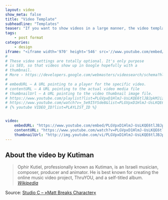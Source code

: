 ```yaml
---
layout: video
show_meta: false
title: "Video Template"
subheadline: "Templates"
teaser: "If you want to show videos in a large manner, the video template is the right choice."
tags:
    - post format
categories:
    - design
iframe: "<iframe width='970' height='546' src='//www.youtube.com/embed/WoHxoz_0ykI' frameborder='0' allowfullscreen></iframe>"
#
# These video settings are totally optional. It's only purpose
# is SEO, so that videos show up in Google hopefully with a 
# thumbnail.
# More › https://developers.google.com/webmasters/videosearch/schema?hl=en&rd=1
#
# embedURL – A URL pointing to a player for the specific video.
# contentURL – A URL pointing to the actual video media file
# thumbnailUrl – A URL pointing to the video thumbnail image file.
# https://www.youtube.com/playlist?list=PLGVpxD1HlmJ-UsLKQE6tlJBJpkMJiziPy
# https://www.youtube.com/watch?v=_5e9I5YSde8&list=PLGVpxD1HlmJ-UsLKQE6tlJBJpkMJiziPy
# {% youtube VIDEO_ID?list=PLAYLIST_ID %}


video:
    embedURL: "https://www.youtube.com/embed/PLGVpxD1HlmJ-UsLKQE6tlJBJpkMJiziPy"
    contentURL: "https://www.youtube.com/watch?v=PLGVpxD1HlmJ-UsLKQE6tlJBJpkMJiziPy"
    thumbnailUrl: "http://img.youtube.com/vi/PLGVpxD1HlmJ-UsLKQE6tlJBJpkMJiziPy/maxresdefault.jpg"
---
```

<!--more-->

## About the video by Kutiman

> Ophir Kutiel, professionally known as Kutiman, is an Israeli musician, composer, producer and animator. He is best known for creating the online music video project, ThruYOU, and a self-titled album. <cite>[Wikipedia](http://en.wikipedia.org/wiki/Kutiman)</cite>



Source: [Studio C – »Matt Breaks Character«](https://www.youtube.com/watch?v=PLGVpxD1HlmJ-UsLKQE6tlJBJpkMJiziPy)

